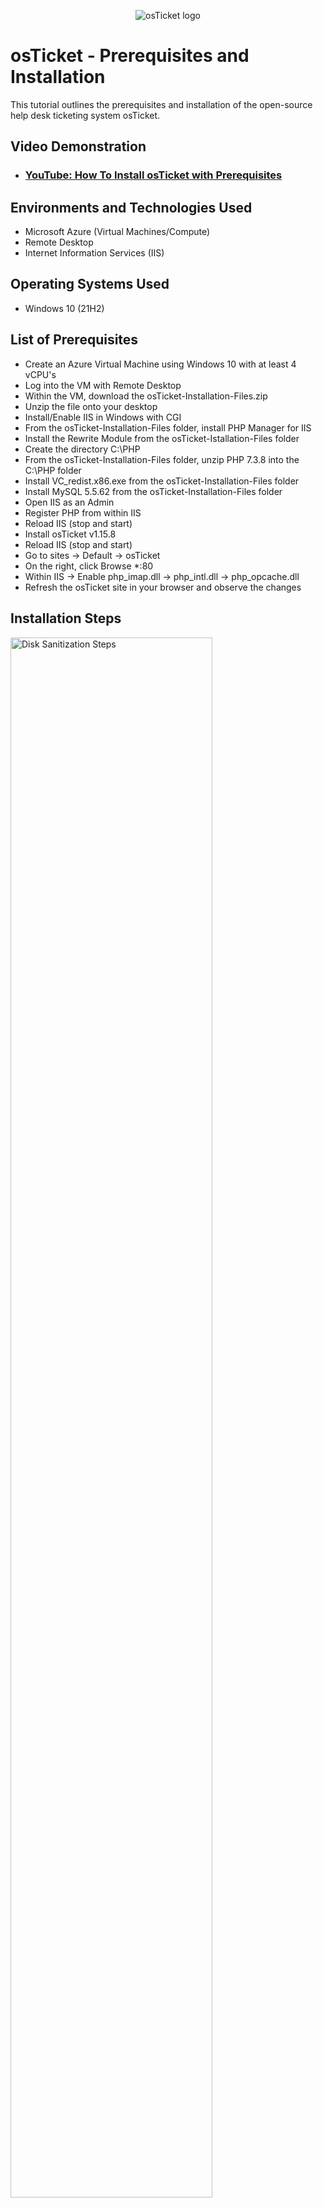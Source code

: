 <p align="center">
<img src="https://i.imgur.com/Clzj7Xs.png" alt="osTicket logo"/>
</p>

<h1>osTicket - Prerequisites and Installation</h1>
This tutorial outlines the prerequisites and installation of the open-source help desk ticketing system osTicket.<br />


<h2>Video Demonstration</h2>

- ### [YouTube: How To Install osTicket with Prerequisites](https://www.youtube.com)

<h2>Environments and Technologies Used</h2>

- Microsoft Azure (Virtual Machines/Compute)
- Remote Desktop
- Internet Information Services (IIS)

<h2>Operating Systems Used </h2>

- Windows 10</b> (21H2)

<h2>List of Prerequisites</h2>

- Create an Azure Virtual Machine using Windows 10 with at least 4 vCPU's
- Log into the VM with Remote Desktop
- Within the VM, download the osTicket-Installation-Files.zip
- Unzip the file onto your desktop
- Install/Enable IIS in Windows with CGI
- From the osTicket-Installation-Files folder, install PHP Manager for IIS
- Install the Rewrite Module from the osTicket-Istallation-Files folder
- Create the directory C:\PHP
- From the osTicket-Installation-Files folder, unzip PHP 7.3.8 into the C:\PHP folder
- Install VC_redist.x86.exe from the osTicket-Installation-Files folder
- Install MySQL 5.5.62 from the osTicket-Installation-Files folder
- Open IIS as an Admin
- Register PHP from within IIS
- Reload IIS (stop and start)
- Install osTicket v1.15.8
- Reload IIS (stop and start)
- Go to sites -> Default -> osTicket
- On the right, click Browse *:80
- Within IIS -> Enable php_imap.dll -> php_intl.dll -> php_opcache.dll
- Refresh the osTicket site in your browser and observe the changes

<h2>Installation Steps</h2>

<p>
 <img src="https://imgur.com/GeuAhdx" height="80%" width="80%" alt="Disk Sanitization Steps"/>
</p>
<p>
Lorem ipsum dolor sit amet, consectetur adipiscing elit, sed do eiusmod tempor incididunt ut labore et dolore magna aliqua. Ut enim ad minim veniam, quis nostrud exercitation ullamco laboris nisi ut aliquip ex ea commodo consequat. Duis aute irure dolor in reprehenderit in voluptate velit esse cillum dolore eu fugiat nulla pariatur.
</p>
<br />

<p>
<img src="https://i.imgur.com/DJmEXEB.png" height="80%" width="80%" alt="Disk Sanitization Steps"/>
</p>
<p>
Lorem ipsum dolor sit amet, consectetur adipiscing elit, sed do eiusmod tempor incididunt ut labore et dolore magna aliqua. Ut enim ad minim veniam, quis nostrud exercitation ullamco laboris nisi ut aliquip ex ea commodo consequat. Duis aute irure dolor in reprehenderit in voluptate velit esse cillum dolore eu fugiat nulla pariatur.
</p>
<br />

<p>
<img src="https://i.imgur.com/DJmEXEB.png" height="80%" width="80%" alt="Disk Sanitization Steps"/>
</p>
<p>
Lorem ipsum dolor sit amet, consectetur adipiscing elit, sed do eiusmod tempor incididunt ut labore et dolore magna aliqua. Ut enim ad minim veniam, quis nostrud exercitation ullamco laboris nisi ut aliquip ex ea commodo consequat. Duis aute irure dolor in reprehenderit in voluptate velit esse cillum dolore eu fugiat nulla pariatur.
</p>
<br />
